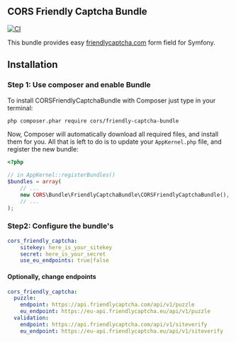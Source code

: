 CORS Friendly Captcha Bundle
--------

[![CI](https://github.com/cors-gmbh/friendly-captcha-bundle/actions/workflows/build.yml/badge.svg)](https://github.com/cors-gmbh/friendly-captcha-bundle/actions/workflows/build.yml)

This bundle provides easy [friendlycaptcha.com](https://www.friendlycaptcha.com) form field for Symfony.

## Installation

### Step 1: Use composer and enable Bundle

To install CORSFriendlyCaptchaBundle with Composer just type in your terminal:

```bash
php composer.phar require cors/friendly-captcha-bundle
```

Now, Composer will automatically download all required files, and install them
for you. All that is left to do is to update your ``AppKernel.php`` file, and
register the new bundle:

```php
<?php

// in AppKernel::registerBundles()
$bundles = array(
    // ...
    new CORS\Bundle\FriendlyCaptchaBundle\CORSFriendlyCaptchaBundle(),
    // ...
);
```

### Step2: Configure the bundle's

```yaml
cors_friendly_captcha:
    sitekey: here_is_your_sitekey
    secret: here_is_your_secret
    use_eu_endpoints: true|false
```

#### Optionally, change endpoints

```yaml
cors_friendly_captcha:
  puzzle: 
    endpoint: https://api.friendlycaptcha.com/api/v1/puzzle
    eu_endpoint: https://eu-api.friendlycaptcha.eu/api/v1/puzzle
  validation: 
    endpoint: https://api.friendlycaptcha.com/api/v1/siteverify
    eu_endpoint: https://eu-api.friendlycaptcha.eu/api/v1/siteverify
```
